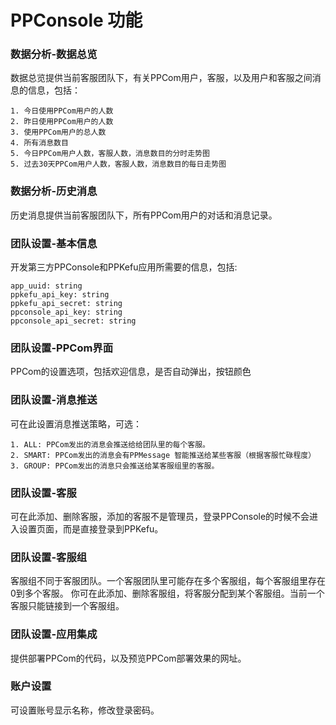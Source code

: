 # PPConsole 功能

### 数据分析-数据总览
数据总览提供当前客服团队下，有关PPCom用户，客服，以及用户和客服之间消息的信息，包括：

    1. 今日使用PPCom用户的人数
    2. 昨日使用PPCom用户的人数
    3. 使用PPCom用户的总人数
    4. 所有消息数目
    5. 今日PPCom用户人数，客服人数，消息数目的分时走势图
    5. 过去30天PPCom用户人数，客服人数，消息数目的每日走势图


### 数据分析-历史消息
历史消息提供当前客服团队下，所有PPCom用户的对话和消息记录。


### 团队设置-基本信息
开发第三方PPConsole和PPKefu应用所需要的信息，包括:

    app_uuid: string
    ppkefu_api_key: string
    ppkefu_api_secret: string
    ppconsole_api_key: string
    ppconsole_api_secret: string
    
### 团队设置-PPCom界面
PPCom的设置选项，包括欢迎信息，是否自动弹出，按钮颜色

### 团队设置-消息推送
可在此设置消息推送策略，可选：
    
    1. ALL: PPCom发出的消息会推送给给团队里的每个客服。
    2. SMART: PPCom发出的消息会有PPMessage 智能推送给某些客服（根据客服忙碌程度）
    3. GROUP: PPCom发出的消息只会推送给某客服组里的客服。

### 团队设置-客服
可在此添加、删除客服，添加的客服不是管理员，登录PPConsole的时候不会进入设置页面，而是直接登录到PPKefu。

### 团队设置-客服组
客服组不同于客服团队。一个客服团队里可能存在多个客服组，每个客服组里存在0到多个客服。
你可在此添加、删除客服组，将客服分配到某个客服组。当前一个客服只能链接到一个客服组。

### 团队设置-应用集成
提供部署PPCom的代码，以及预览PPCom部署效果的网址。

### 账户设置
可设置账号显示名称，修改登录密码。
